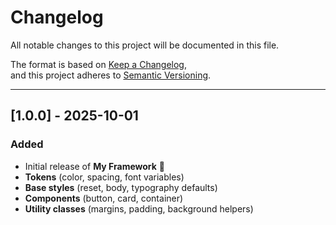 # Changelog

All notable changes to this project will be documented in this file.

The format is based on [Keep a Changelog](https://keepachangelog.com/en/1.0.0/),  
and this project adheres to [Semantic Versioning](https://semver.org/).

---

## [1.0.0] - 2025-10-01
### Added
- Initial release of **My Framework** 🎉
- **Tokens** (color, spacing, font variables)
- **Base styles** (reset, body, typography defaults)
- **Components** (button, card, container)
- **Utility classes** (margins, padding, background helpers)
